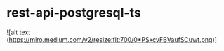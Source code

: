 # rest-api-postgresql-ts

![alt text (https://miro.medium.com/v2/resize:fit:700/0*PSxcvFBVaufSCuwt.png)]
